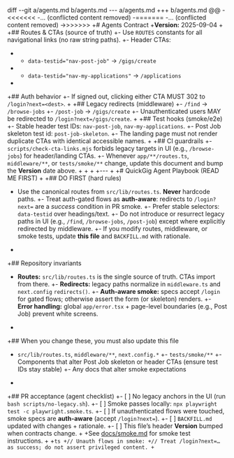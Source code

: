 diff --git a/agents.md b/agents.md
--- a/agents.md
+++ b/agents.md
@@
-<<<<<<<
-... (conflicted content removed)
-=======
-... (conflicted content removed)
->>>>>>>
+# Agents Contract
+**Version:** 2025-09-04
+
+## Routes & CTAs (source of truth)
+- Use `ROUTES` constants for all navigational links (no raw string paths).
+- Header CTAs:
+  - `data-testid="nav-post-job"` → `/gigs/create`
+  - `data-testid="nav-my-applications"` → `/applications`
+
+## Auth behavior
+- If signed out, clicking either CTA MUST 302 to `/login?next=<dest>`.
+
+## Legacy redirects (middleware)
+- `/find`      → `/browse-jobs`
+- `/post-job`  → `/gigs/create`
+- Unauthenticated users MAY be redirected to `/login?next=/gigs/create`.
+
+## Test hooks (smoke/e2e)
+- Stable header test IDs: `nav-post-job`, `nav-my-applications`.
+- Post Job skeleton test id: `post-job-skeleton`.
+- The landing page must not render duplicate CTAs with identical accessible names.
+
+## CI guardrails
+- `scripts/check-cta-links.mjs` forbids legacy targets in UI (e.g., `/browse-jobs`) for header/landing CTAs.
+- Whenever `app/**/routes.ts`, `middleware/**`, or `tests/smoke/**` change, update this document and bump the **Version** date above.
+
+<!-- AGENT CONTRACT v2025-09-04 -->
+
+---
+
+# QuickGig Agent Playbook (READ ME FIRST)
+
+## DO FIRST (hard rules)
- Use the canonical routes from `src/lib/routes.ts`. **Never** hardcode paths.
+- Treat auth-gated flows as **auth-aware**: redirects to `/login?next=` are a *success* condition in PR smoke.
+- Prefer stable selectors: `data-testid` over headings/text.
+- Do not introduce or resurrect legacy paths in UI (e.g., `/find`, `/browse-jobs`, `/post-job`) except where explicitly redirected by middleware.
+- If you modify routes, middleware, or smoke tests, update **this file** and `BACKFILL.md` with rationale.
+
+## Repository invariants
- **Routes:** `src/lib/routes.ts` is the single source of truth. CTAs import from there.
+- **Redirects:** legacy paths normalize in `middleware.ts` and `next.config` `redirects()`.
+- **Auth-aware smoke:** specs accept `/login` for gated flows; otherwise assert the form (or skeleton) renders.
+- **Error handling:** global `app/error.tsx` + page-level boundaries (e.g., Post Job) prevent white screens.
+
+## When you change these, you must also update this file
- `src/lib/routes.ts`, `middleware/**`, `next.config.*`
+- `tests/smoke/**`
+- Components that alter Post Job skeleton or header CTAs (ensure test IDs stay stable)
+- Any docs that alter smoke expectations
+
+## PR acceptance (agent checklist)
+- [ ] No legacy anchors in the UI (run `bash scripts/no-legacy.sh`).
+- [ ] Smoke passes locally: `npx playwright test -c playwright.smoke.ts`.
+- [ ] If unauthenticated flows were touched, smoke specs are **auth-aware** (accept `/login?next=`).
+- [ ] `BACKFILL.md` updated with changes + rationale.
+- [ ] This file’s header **Version** bumped when contracts change.
+
+See [docs/smoke.md](docs/smoke.md) for smoke test instructions.
+
+```ts
+// Unauth flows in smoke:
+// Treat /login?next=… as success; do not assert privileged content.
+```
